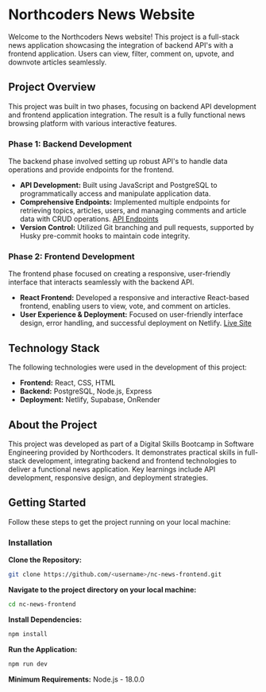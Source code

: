 # Northcoders News Website

Welcome to the Northcoders News website! This project is a full-stack news application showcasing the integration of backend API's with a frontend application. Users can view, filter, comment on, upvote, and downvote articles seamlessly.

## Project Overview

This project was built in two phases, focusing on backend API development and frontend application integration. The result is a fully functional news browsing platform with various interactive features.

### Phase 1: Backend Development

The backend phase involved setting up robust API's to handle data operations and provide endpoints for the frontend.

- **API Development:** Built using JavaScript and PostgreSQL to programmatically access and manipulate application data.
- **Comprehensive Endpoints:** Implemented multiple endpoints for retrieving topics, articles, users, and managing comments and article data with CRUD operations. [API Endpoints](https://news-that-matters.onrender.com/api/)
- **Version Control:** Utilized Git branching and pull requests, supported by Husky pre-commit hooks to maintain code integrity.

### Phase 2: Frontend Development

The frontend phase focused on creating a responsive, user-friendly interface that interacts seamlessly with the backend API.

- **React Frontend:** Developed a responsive and interactive React-based frontend, enabling users to view, vote, and comment on articles.
- **User Experience & Deployment:** Focused on user-friendly interface design, error handling, and successful deployment on Netlify.
  [Live Site](https://newsmatters.netlify.app/)

## Technology Stack

The following technologies were used in the development of this project:

- **Frontend:** React, CSS, HTML
- **Backend:** PostgreSQL, Node.js, Express
- **Deployment:** Netlify, Supabase, OnRender

## About the Project

This project was developed as part of a Digital Skills Bootcamp in Software Engineering provided by Northcoders. It demonstrates practical skills in full-stack development, integrating backend and frontend technologies to deliver a functional news application. Key learnings include API development, responsive design, and deployment strategies.

## Getting Started

Follow these steps to get the project running on your local machine:

### Installation

**Clone the Repository:**
   ```bash
   git clone https://github.com/<username>/nc-news-frontend.git
   ```
**Navigate to the project directory on your local machine:**
  ```bash
  cd nc-news-frontend
  ```
**Install Dependencies:**
  ```bash
  npm install
  ```
**Run the Application:**
  ```bash
  npm run dev
  ```
**Minimum Requirements:**
  Node.js - 18.0.0
